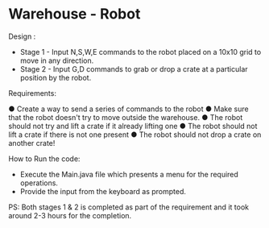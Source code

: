 # Warehouse - Robot
Design :

- Stage 1 - Input N,S,W,E commands to the robot placed on a 10x10 grid to move in any direction.
- Stage 2 - Input G,D commands to grab or drop a crate at a particular position by the robot.

Requirements: 

● Create a way to send a series of commands to the robot
● Make sure that the robot doesn't try to move outside the warehouse.
● The robot should not try and lift a crate if it already lifting one
● The robot should not lift a crate if there is not one present
● The robot should not drop a crate on another crate!

How to Run the code: 

- Execute the Main.java file which presents a menu for the required operations.
- Provide the input from the keyboard as prompted.


PS: Both stages 1 & 2 is completed as part of the requirement and it took around 2-3 hours 
    for the completion.







